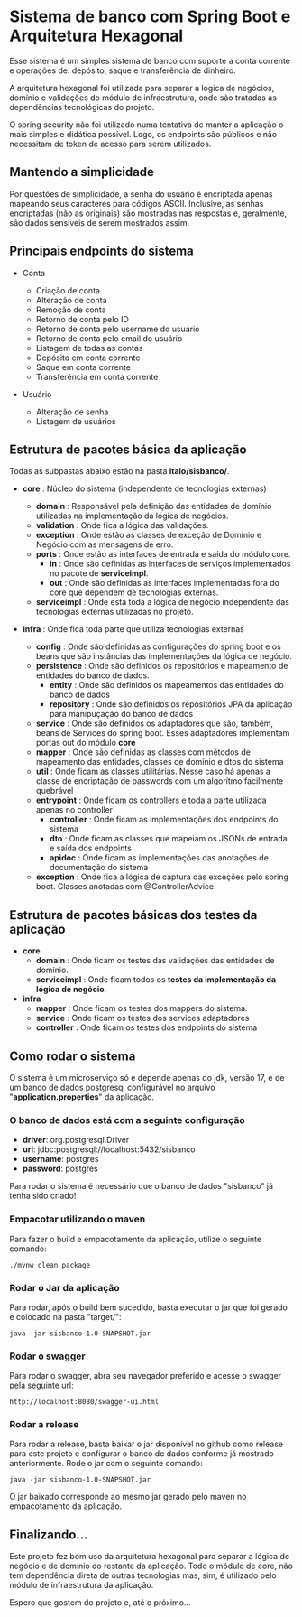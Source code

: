 # Sistema de banco com Spring Boot e Arquitetura Hexagonal

Esse sistema é um simples sistema de banco com suporte a conta corrente e 
operações de: depósito, saque e transferência de dinheiro.

A arquitetura hexagonal foi utilizada para separar 
a lógica de negócios, domínio e validações do módulo de infraestrutura, 
onde são tratadas as dependências tecnológicas do projeto.

O spring security não foi utilizado numa tentativa de manter a aplicação o mais 
simples e didática possível. Logo, os endpoints são públicos e não necessitam 
de token de acesso para serem utilizados.

## Mantendo a simplicidade

Por questões de simplicidade, a senha do usuário é encriptada apenas mapeando 
seus caracteres para códigos ASCII. Inclusive, as senhas encriptadas (não as originais) são mostradas nas respostas e, geralmente, são dados sensíveis de serem mostrados assim.

## Principais endpoints do sistema

* Conta
    - Criação de conta
    - Alteração de conta
    - Remoção de conta
    - Retorno de conta pelo ID
    - Retorno de conta pelo username do usuário
    - Retorno de conta pelo email do usuário
    - Listagem de todas as contas
    - Depósito em conta corrente
    - Saque em conta corrente
    - Transferência em conta corrente

* Usuário
    - Alteração de senha
    - Listagem de usuários

## Estrutura de pacotes básica da aplicação

Todas as subpastas abaixo estão na pasta <b>italo/sisbanco/</b>.

* <b>core</b> : Núcleo do sistema (independente de tecnologias externas)
    - <b>domain</b> : Responsável pela definição das entidades de domínio utilizadas na  implementação da lógica de negócios.
    - <b>validation</b> : Onde fica a lógica das validações.
    - <b>exception</b> : Onde estão as classes de exceção de Domínio e Negócio com as mensagens de erro.
    - <b>ports</b> : Onde estão as interfaces de entrada e saída do módulo core.
        - <b>in</b> : Onde são definidas as interfaces de serviços implementados no pacote de <b>serviceimpl</b>.
        - <b>out</b> : Onde são definidas as interfaces implementadas fora do core que dependem de tecnologias externas.
    - <b>serviceimpl</b> : Onde está toda a lógica de negócio independente das tecnologias externas utilizadas no projeto.

* <b>infra</b> : Onde fica toda parte que utiliza tecnologias externas
    - <b>config</b> : Onde são definidas as configurações do spring boot e os beans que são instâncias das implementações da lógica de negócio.
    - <b>persistence</b> : Onde são definidos os repositórios e mapeamento de entidades do banco de dados.
        - <b>entity</b> : Onde são definidos os mapeamentos das entidades do banco de dados
        - <b>repository</b> : Onde são definidos os repositórios JPA da aplicação para manipuçação do banco de dados
    - <b>service</b> : Onde são definidos os adaptadores que são, também, beans de Services do spring boot. Esses adaptadores implementam portas out do módulo <b>core</b>
    - <b>mapper</b> : Onde são definidas as classes com métodos de mapeamento das entidades, classes de domínio e dtos do sistema
    - <b>util</b> : Onde ficam as classes utilitárias. Nesse caso há apenas a classe de encriptação de passwords com um algorítmo facilmente quebrável
    - <b>entrypoint</b> : Onde ficam os controllers e toda a parte utilizada apenas no controller
        - <b>controller</b> : Onde ficam as implementações dos endpoints do sistema
        - <b>dto</b> : Onde ficam as classes que mapeiam os JSONs de entrada e saída dos endpoints
        - <b>apidoc</b> : Onde ficam as implementações das anotações de documentação do sistema
    - <b>exception</b> : Onde fica a lógica de captura das exceções pelo spring boot. Classes anotadas com @ControllerAdvice.

## Estrutura de pacotes básicas dos testes da aplicação

* <b>core</b>
    - <b>domain</b> : Onde ficam os testes das validações das entidades de domínio.
    - <b>serviceimpl</b> : Onde ficam todos os <b>testes da implementação da lógica de negócio</b>.
* <b>infra</b>
    - <b>mapper</b> : Onde ficam os testes dos mappers do sistema.
    - <b>service</b> : Onde ficam os testes dos services adaptadores
    - <b>controller</b> : Onde ficam os testes dos endpoints do sistema

## Como rodar o sistema

O sistema é um microserviço só e depende apenas do jdk, versão 17, e de um banco de dados postgresql configurável no arquivo "<b>application.properties</b>" da aplicação.

### O banco de dados está com a seguinte configuração

* <b>driver</b>: org.postgresql.Driver
* <b>url</b>: jdbc:postgresql://localhost:5432/sisbanco
* <b>username</b>: postgres
* <b>password</b>: postgres

Para rodar o sistema é necessário que o banco de dados "sisbanco" já tenha sido criado!

### Empacotar utilizando o maven

Para fazer o build e empacotamento da aplicação, utilize o seguinte comando:

```
./mvnw clean package
```
### Rodar o Jar da aplicação

Para rodar, após o build bem sucedido, basta executar o jar que foi gerado e colocado na pasta "target/":

```
java -jar sisbanco-1.0-SNAPSHOT.jar
```
### Rodar o swagger

Para rodar o swagger, abra seu navegador preferido e acesse o swagger pela seguinte url:

```
http://localhost:8080/swagger-ui.html
```

### Rodar a release

Para rodar a release, basta baixar o jar disponível no github como release para este projeto e configurar o banco de dados conforme já mostrado anteriormente. Rode o jar com o seguinte comando:

```
java -jar sisbanco-1.0-SNAPSHOT.jar
```

O jar baixado corresponde ao mesmo jar gerado pelo maven no empacotamento da aplicação.

## Finalizando...

Este projeto fez bom uso da arquitetura hexagonal para separar a lógica de negócio e de domínio do restante da aplicação. Todo o módulo de core, não tem dependência direta de outras tecnologias mas, sim, é utilizado pelo módulo de infraestrutura da aplicação.

Espero que gostem do projeto e, até o próximo...
